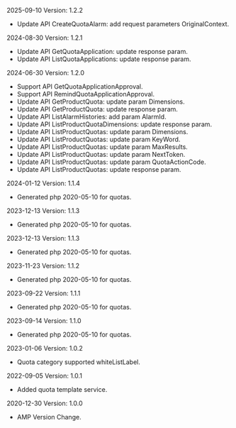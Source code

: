 2025-09-10 Version: 1.2.2
- Update API CreateQuotaAlarm: add request parameters OriginalContext.


2024-08-30 Version: 1.2.1
- Update API GetQuotaApplication: update response param.
- Update API ListQuotaApplications: update response param.


2024-06-30 Version: 1.2.0
- Support API GetQuotaApplicationApproval.
- Support API RemindQuotaApplicationApproval.
- Update API GetProductQuota: update param Dimensions.
- Update API GetProductQuota: update response param.
- Update API ListAlarmHistories: add param AlarmId.
- Update API ListProductQuotaDimensions: update response param.
- Update API ListProductQuotas: update param Dimensions.
- Update API ListProductQuotas: update param KeyWord.
- Update API ListProductQuotas: update param MaxResults.
- Update API ListProductQuotas: update param NextToken.
- Update API ListProductQuotas: update param QuotaActionCode.
- Update API ListProductQuotas: update response param.


2024-01-12 Version: 1.1.4
- Generated php 2020-05-10 for quotas.

2023-12-13 Version: 1.1.3
- Generated php 2020-05-10 for quotas.

2023-12-13 Version: 1.1.3
- Generated php 2020-05-10 for quotas.

2023-11-23 Version: 1.1.2
- Generated php 2020-05-10 for quotas.

2023-09-22 Version: 1.1.1
- Generated php 2020-05-10 for quotas.

2023-09-14 Version: 1.1.0
- Generated php 2020-05-10 for quotas.

2023-01-06 Version: 1.0.2
- Quota category supported whiteListLabel.

2022-09-05 Version: 1.0.1
- Added quota template service.

2020-12-30 Version: 1.0.0
- AMP Version Change.

